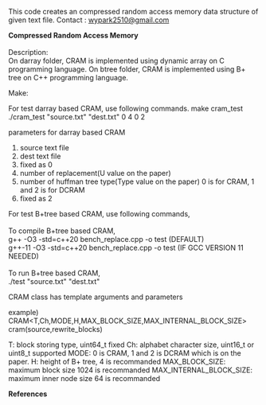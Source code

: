 This code creates an compressed random access memory data structure of given text file.
Contact : wypark2510@gmail.com

**Compressed Random Access Memory**
<br/>
<br/>
Description:<br/>
On darray folder, CRAM is implemented using dynamic array on C programming language.
On btree folder, CRAM is implemented using B+ tree on C++ programming language.

Make:<br/>

For test darray based CRAM, use following commands.
make cram_test
./cram_test "source.txt" "dest.txt" 0 4 0 2

parameters for darray based CRAM
1. source text file
2. dest text file
3. fixed as 0
4. number of replacement(U value on the paper)
5. number of huffman tree type(Type value on the paper)
0 is for CRAM, 1 and 2 is for DCRAM
6. fixed as 2

For test B+tree based CRAM, use following commands,<br/>
<br/>
To compile B+tree based CRAM,<br/>
  g++ -O3 -std=c++20 bench_replace.cpp -o test       (DEFAULT)<br/>
  g++-11 -O3 -std=c++20 bench_replace.cpp -o test    (IF GCC VERSION 11 NEEDED)<br/>
<br/>
To run B+tree based CRAM,<br/>
  ./test "source.txt" "dest.txt"<br/>

CRAM class has template arguments and parameters

example)
CRAM<T,Ch,MODE,H,MAX_BLOCK_SIZE,MAX_INTERNAL_BLOCK_SIZE> cram(source,rewrite_blocks)

T: block storing type, uint64_t fixed
Ch: alphabet character size, uint16_t or uint8_t supported
MODE: 0 is CRAM, 1 and 2 is DCRAM which is on the paper.
H: height of B+ tree, 4 is recommanded
MAX_BLOCK_SIZE: maximum block size 1024 is recommanded
MAX_INTERNAL_BLOCK_SIZE: maximum inner node size 64 is recommanded


**References**<br/>
